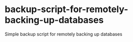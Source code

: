 # backup-script-for-remotely-backing-up-databases
Simple backup script for remotely backing up databases

